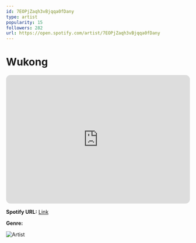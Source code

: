 ```yaml
---
id: 7EOPjZaqh3vBjqqa0fDany
type: artist
popularity: 15
followers: 282
url: https://open.spotify.com/artist/7EOPjZaqh3vBjqqa0fDany
---
```

# Wukong

<iframe style="border-radius:12px" src="https://open.spotify.com/embed/artist/7EOPjZaqh3vBjqqa0fDany" width="100%" height="352" frameBorder="0" allowfullscreen="" allow="autoplay; clipboard-write; encrypted-media; fullscreen; picture-in-picture" loading="lazy"></iframe>

**Spotify URL:** [Link](https://open.spotify.com/artist/7EOPjZaqh3vBjqqa0fDany)

**Genre:** 

![Artist](https://i.scdn.co/image/ab6761610000e5ebe4e1b70251ba65391fa4e3d7)
